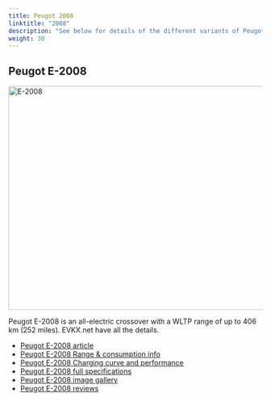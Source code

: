```yaml
---
title: Peugot 2008
linktitle: "2008"
description: "See below for details of the different variants of Peugot 2008"
weight: 30
---
```

## Peugot E-2008

<a href="/models/peugot/2008/e-2008/"><img src="https://media.evkx.net/multimedia/models/peugot/2008/e-2008/main_1_st.jpg" width="800" height="444" alt="E-2008" ></a>

Peugot E-2008 is an all-electric crossover with a WLTP range of up to 406 km (252 miles). EVKX.net have all the details. 

- [Peugot E-2008 article](/models/peugot/2008/e-2008/)
- [Peugot E-2008 Range & consumption info](/models/peugot/2008/e-2008/rangeandconsumption)
- [Peugot E-2008 Charging curve and performance](/models/peugot/2008/e-2008/chargingcurve)
- [Peugot E-2008 full specifications](/models/peugot/2008/e-2008/specifications)
- [Peugot E-2008 image gallery](/models/peugot/2008/e-2008/gallery)
- [Peugot E-2008 reviews](/models/peugot/2008/e-2008/reviews)

